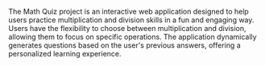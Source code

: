 The Math Quiz project is an interactive web application designed to help users practice multiplication and division skills in a fun and engaging way. Users have the flexibility to choose between multiplication and division, allowing them to focus on specific operations. The application dynamically generates questions based on the user's previous answers, offering a personalized learning experience.
